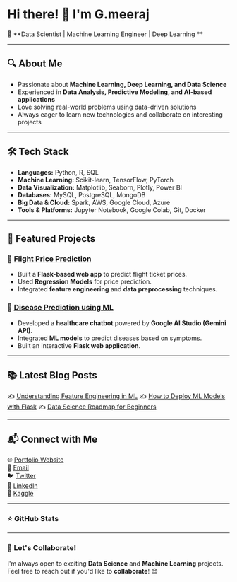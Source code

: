 # Hi there! 👋 I'm G.meeraj

🚀 \*\*Data Scientist | Machine Learning Engineer | Deep Learning \*\*

---

## 🔍 About Me

- Passionate about **Machine Learning, Deep Learning, and Data Science**
- Experienced in **Data Analysis, Predictive Modeling, and AI-based applications**
- Love solving real-world problems using data-driven solutions
- Always eager to learn new technologies and collaborate on interesting projects

---

## 🛠️ Tech Stack

- **Languages:** Python, R, SQL
- **Machine Learning:** Scikit-learn, TensorFlow, PyTorch
- **Data Visualization:** Matplotlib, Seaborn, Plotly, Power BI
- **Databases:** MySQL, PostgreSQL, MongoDB
- **Big Data & Cloud:** Spark, AWS, Google Cloud, Azure
- **Tools & Platforms:** Jupyter Notebook, Google Colab, Git, Docker

---

## 📌 Featured Projects

### 🚀 [Flight Price Prediction](https://github.com/yourusername/flight-price-prediction)

- Built a **Flask-based web app** to predict flight ticket prices.
- Used **Regression Models** for price prediction.
- Integrated **feature engineering** and **data preprocessing** techniques.

### 🏥 [Disease Prediction using ML](https://github.com/yourusername/disease-prediction)

- Developed a **healthcare chatbot** powered by **Google AI Studio (Gemini API)**.
- Integrated **ML models** to predict diseases based on symptoms.
- Built an interactive **Flask web application**.

---

## 📚 Latest Blog Posts

✍️ [Understanding Feature Engineering in ML](https://yourblog.com/feature-engineering)
✍️ [How to Deploy ML Models with Flask](https://yourblog.com/deploy-flask)
✍️ [Data Science Roadmap for Beginners](https://yourblog.com/ds-roadmap)

---

## 📬 Connect with Me

🌐 [Portfolio Website](https://yourwebsite.com)\
📧 [Email](mailto\:meerajahmadgonnuru@gmail.com)\
🐦 [Twitter](https://twitter.com/yourusername)\
💼 [LinkedIn](https://www.linkedin.com/in/meeraj-ahmad-406ab2330/)\
📂 [Kaggle](https://www.kaggle.com/yourusername)

---

### ⭐ GitHub Stats
---

### 🚀 Let's Collaborate!

I'm always open to exciting **Data Science** and **Machine Learning** projects. Feel free to reach out if you'd like to **collaborate**! 😊



